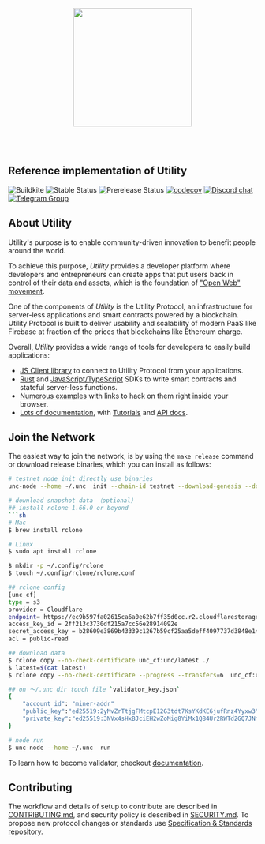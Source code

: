 <br />
<br />

<p align="center">
<img src="docs/images/logo.gif" width="240">
</p>

<br />
<br />

## Reference implementation of Utility

![Buildkite](https://img.shields.io/buildkite/0eae07525f8e44a19b48fa937813e2c21ee04aa351361cd851)
![Stable Status][stable-release]
![Prerelease Status][prerelease]
[![codecov][codecov-badge]][codecov-url]
[![Discord chat][discord-badge]][discord-url]
[![Telegram Group][telegram-badge]][telegram-url]

[stable-release]: https://img.shields.io/github/v/release/utnet-org/utility?label=stable
[prerelease]: https://img.shields.io/github/v/release/utnet-org/utility?include_prereleases&label=prerelease
[codecov-badge]: https://codecov.io/gh/utnet-org/utility/branch/master/graph/badge.svg
[codecov-url]: https://codecov.io/gh/utnet-org/utility
[discord-badge]: https://img.shields.io/discord/490367152054992913.svg
[discord-url]: https://unc.chat
[telegram-badge]: https://cdn.jsdelivr.net/gh/Patrolavia/telegram-badge@8fe3382b3fd3a1c533ba270e608035a27e430c2e/chat.svg
[telegram-url]: https://t.me/cryptounc

## About Utility

Utility's purpose is to enable community-driven innovation to benefit people around the world.

To achieve this purpose, *Utility* provides a developer platform where developers and entrepreneurs can create apps that put users back in control of their data and assets, which is the foundation of ["Open Web" movement][open-web-url].

One of the components of *Utility* is the Utility Protocol, an infrastructure for server-less applications and smart contracts powered by a blockchain.
Utility Protocol is built to deliver usability and scalability of modern PaaS like Firebase at fraction of the prices that blockchains like Ethereum charge.

Overall, *Utility* provides a wide range of tools for developers to easily build applications:

- [JS Client library][js-api] to connect to Utility Protocol from your applications.
- [Rust][rust-sdk] and [JavaScript/TypeScript][js-sdk] SDKs to write smart contracts and stateful server-less functions.
- [Numerous examples][examples-url] with links to hack on them right inside your browser.
- [Lots of documentation][docs-url], with [Tutorials][tutorials-url] and [API docs][api-docs-url].

[open-web-url]: https://techcrunch.com/2016/04/10/1301496/
[js-api]: https://github.com/utnet-org/utility/unc-api-js
[rust-sdk]: https://github.com/utnet-org/utility/unc-sdk-rs
[js-sdk]: https://github.com/utnet-org/utility/unc-sdk-js
[examples-url]: https://utnet-org/utility.dev
[docs-url]: https://docs.utnet-org/utility.org
[tutorials-url]: https://docs.utnet-org/utility.org/tutorials/welcome
[api-docs-url]: https://docs.utnet-org/utility.org/api/rpc/introduction

## Join the Network

The easiest way to join the network, is by using the `make release` command  or download release binaries, which you can install as follows:

```sh
# testnet node init directly use binaries
unc-node --home ~/.unc  init --chain-id testnet --download-genesis --download-config

# download snapshot data （optional）
## install rclone 1.66.0 or beyond
```sh
# Mac 
$ brew install rclone

# Linux
$ sudo apt install rclone

$ mkdir -p ~/.config/rclone
$ touch ~/.config/rclone/rclone.conf

## rclone config
[unc_cf]
type = s3
provider = Cloudflare
endpoint= https://ec9b597fa02615ca6a0e62b7ff35d0cc.r2.cloudflarestorage.com
access_key_id = 2ff213c3730df215a7cc56e28914092e
secret_access_key = b28609e3869b43339c1267b59cf25aa5deff4097737d3848e1491e0729c3ff6c
acl = public-read

## download data
$ rclone copy --no-check-certificate unc_cf:unc/latest ./
$ latest=$(cat latest)
$ rclone copy --no-check-certificate --progress --transfers=6  unc_cf:unc/${latest:?} ~/.unc/data

## on ～/.unc dir touch file `validator_key.json`
{
    "account_id": "miner-addr"
    "public_key":"ed25519:2yMvZrTtjgFMtcpE12G3tdt7KsYKdKE6jufRnz4Yyxw3",
    "private_key":"ed25519:3NVx4sHxBJciEH2wZoMig8YiMx1Q84Ur2RWTd2GQ7JNfWdyDxwwYrUR6XtJR3YcYeWh9NzVEmsnYe2keB97mVExZ"
}

# node run
$ unc-node --home ~/.unc  run
```

To learn how to become validator, checkout [documentation](https://docs.utnet-org/utility.org/docs/develop/node/validator/staking-and-delegation).

## Contributing

The workflow and details of setup to contribute are described in [CONTRIBUTING.md](CONTRIBUTING.md), and security policy is described in [SECURITY.md](SECURITY.md).
To propose new protocol changes or standards use [Specification & Standards repository](https://github.com/utility/UEPs).
